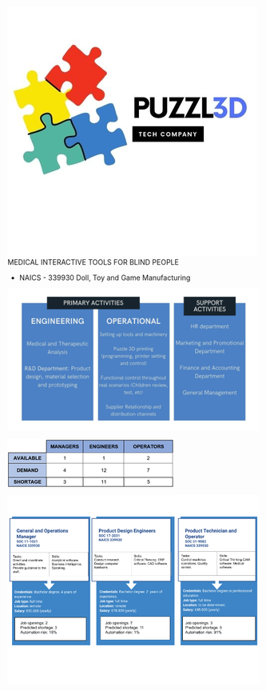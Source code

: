 
![Image](logo.jpg)
MEDICAL INTERACTIVE TOOLS FOR BLIND PEOPLE

* NAICS - 339930 Doll, Toy and Game Manufacturing

![Image](activities.jpg)



![Image](4.png)

![Image](Imagejob.png)

